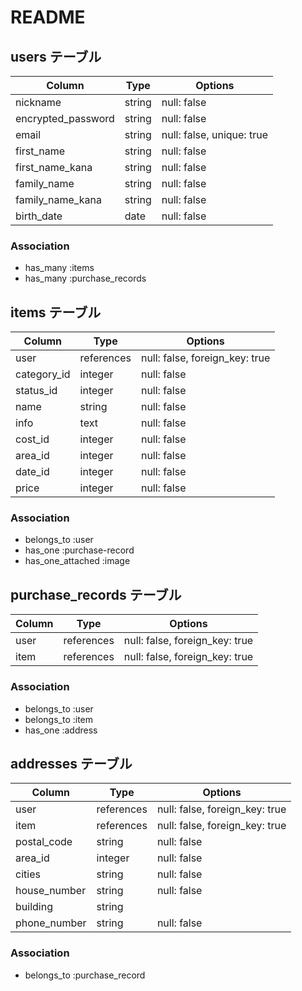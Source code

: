 # README

## users テーブル

| Column             | Type   | Options                   |
| ----------------   | ------ | ------------------------- |
| nickname           | string | null: false               |
| encrypted_password | string | null: false               |
| email              | string | null: false, unique: true |
| first_name         | string | null: false               |
| first_name_kana    | string | null: false               |
| family_name        | string | null: false               |
| family_name_kana   | string | null: false               |
| birth_date         | date   | null: false               |

### Association

- has_many :items
- has_many :purchase_records

## items テーブル

| Column      | Type       | Options                        |
| ----------- | ---------- | ------------------------------ |
| user        | references | null: false, foreign_key: true |
| category_id | integer    | null: false                    |
| status_id   | integer    | null: false                    |
| name        | string     | null: false                    |
| info        | text       | null: false                    |
| cost_id     | integer    | null: false                    |
| area_id     | integer    | null: false                    |
| date_id     | integer    | null: false                    |
| price       | integer    | null: false                    |

### Association

- belongs_to :user
- has_one :purchase-record
- has_one_attached :image

## purchase_records テーブル

| Column     | Type         | Options                        |
| ---------- | ------------ | ------------------------------ |
| user       | references   | null: false, foreign_key: true |
| item       | references   | null: false, foreign_key: true |

### Association

- belongs_to :user
- belongs_to :item
- has_one :address

## addresses テーブル

| Column       | Type       | Options                        |
| ------------ | ---------- | ------------------------------ |
| user         | references | null: false, foreign_key: true |
| item         | references | null: false, foreign_key: true |
| postal_code  | string     | null: false                    |
| area_id      | integer    | null: false                    |
| cities       | string     | null: false                    |
| house_number | string     | null: false                    |
| building     | string     |                                |
| phone_number | string     | null: false                    |

### Association

- belongs_to :purchase_record